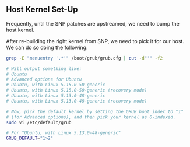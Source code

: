 ## Host Kernel Set-Up

Frequently, until the SNP patches are upstreamed, we need to bump the host
kernel.

After re-building the right kernel from SNP, we need to pick it for our host.
We can do so doing the following:

```bash
grep -E "menuentry '.*'" /boot/grub/grub.cfg | cut -d"'" -f2

# Will output something like:
# Ubuntu
# Advanced options for Ubuntu
# Ubuntu, with Linux 5.15.0-50-generic
# Ubuntu, with Linux 5.15.0-50-generic (recovery mode)
# Ubuntu, with Linux 5.13.0-48-generic
# Ubuntu, with Linux 5.13.0-48-generic (recovery mode)

# Now, pick the default kernel by setting the GRUB boot index to "1"
# (for Advanced options), and then pick your kernel as 0-indexed.
sudo vi /etc/default/grub

# For "Ubuntu, with Linux 5.13.0-48-generic"
GRUB_DEFAULT="1>2"
```
